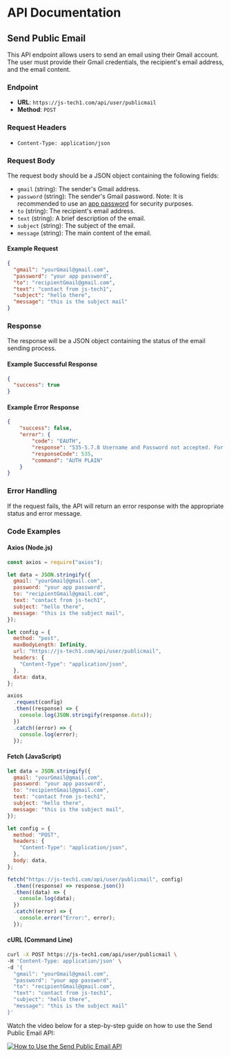 # API Documentation

## Send Public Email

This API endpoint allows users to send an email using their Gmail account. The user must provide their Gmail credentials, the recipient's email address, and the email content.

### Endpoint

- **URL**: `https://js-tech1.com/api/user/publicmail`
- **Method**: `POST`

### Request Headers

- `Content-Type: application/json`

### Request Body

The request body should be a JSON object containing the following fields:

- `gmail` (string): The sender's Gmail address.
- `password` (string): The sender's Gmail password. Note: It is recommended to use an [app password](https://support.google.com/accounts/answer/185833) for security purposes.
- `to` (string): The recipient's email address.
- `text` (string): A brief description of the email.
- `subject` (string): The subject of the email.
- `message` (string): The main content of the email.

#### Example Request

```json
{
  "gmail": "yourGmail@gmail.com",
  "password": "your app password",
  "to": "recipientGmail@gmail.com",
  "text": "contact from js-tech1",
  "subject": "hello there",
  "message": "this is the subject mail"
}
```

### Response

The response will be a JSON object containing the status of the email sending process.

#### Example Successful Response

```json
{
  "success": true
}
```

#### Example Error Response

```json
{
    "success": false,
    "error": {
        "code": "EAUTH",
        "response": "535-5.7.8 Username and Password not accepted. For more information, go to\n535 5.7.8  https://support.google.com/mail/?p=BadCredentials af79cd13be357-7a1d7444c91sm7217585a.115 - gsmtp",
        "responseCode": 535,
        "command": "AUTH PLAIN"
    }
}
```

### Error Handling

If the request fails, the API will return an error response with the appropriate status and error message.

### Code Examples

#### Axios (Node.js)

```javascript
const axios = require("axios");

let data = JSON.stringify({
  gmail: "yourGmail@gmail.com",
  password: "your app password",
  to: "recipientGmail@gmail.com",
  text: "contact from js-tech1",
  subject: "hello there",
  message: "this is the subject mail",
});

let config = {
  method: "post",
  maxBodyLength: Infinity,
  url: "https://js-tech1.com/api/user/publicmail",
  headers: {
    "Content-Type": "application/json",
  },
  data: data,
};

axios
  .request(config)
  .then((response) => {
    console.log(JSON.stringify(response.data));
  })
  .catch((error) => {
    console.log(error);
  });
```

#### Fetch (JavaScript)

```javascript
let data = JSON.stringify({
  gmail: "yourGmail@gmail.com",
  password: "your app password",
  to: "recipientGmail@gmail.com",
  text: "contact from js-tech1",
  subject: "hello there",
  message: "this is the subject mail",
});

let config = {
  method: "POST",
  headers: {
    "Content-Type": "application/json",
  },
  body: data,
};

fetch("https://js-tech1.com/api/user/publicmail", config)
  .then((response) => response.json())
  .then((data) => {
    console.log(data);
  })
  .catch((error) => {
    console.error("Error:", error);
  });
```

#### cURL (Command Line)

```sh
curl -X POST https://js-tech1.com/api/user/publicmail \
-H 'Content-Type: application/json' \
-d '{
  "gmail": "yourGmail@gmail.com",
  "password": "your app password",
  "to": "recipientGmail@gmail.com",
  "text": "contact from js-tech1",
  "subject": "hello there",
  "message": "this is the subject mail"
}'
```
Watch the video below for a step-by-step guide on how to use the Send Public Email API:

[![How to Use the Send Public Email API](https://img.youtube.com/vi/YOUTUBE_VIDEO_ID_HERE/0.jpg)](https://www.youtube.com/watch?v=g1tq986KCrFXrA25)
